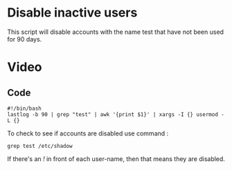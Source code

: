 # Disable inactive users

This script will disable accounts with the name test that have not been used for 90 days.


# Video



## Code

```
#!/bin/bash
lastlog -b 90 | grep "test" | awk '{print $1}' | xargs -I {} usermod -L {}

```

To check to see if accounts are disabled use command :

```
grep test /etc/shadow

```
If there's an *!* in front of each user-name, then that means they are disabled.
